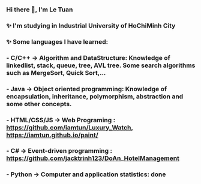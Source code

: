 ### Hi there 👋, I'm Le Tuan

### ✨ I'm studying in Industrial University of HoChiMinh City
### ✨ Some languages I have learned:
###  - C/C++ -> Algorithm and DataStructure: Knowledge of linkedlist, stack, queue, tree, AVL tree. Some search algorithms such as MergeSort, Quick Sort,...
###  - Java -> Object oriented programming: Knowledge of encapsulation, inheritance, polymorphism, abstraction and some other concepts.
###  - HTML/CSS/JS -> Web Programing : https://github.com/iamtun/Luxury_Watch, https://iamtun.github.io/paint/
###  - C# -> Event-driven programming : https://github.com/jacktrinh123/DoAn_HotelManagement
###  - Python -> Computer and application statistics: done
   
